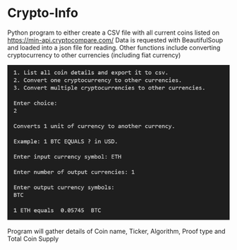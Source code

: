 # Crypto-Info
Python program to either create a CSV file with all current coins listed on https://min-api.cryptocompare.com/
Data is requested with BeautifulSoup and loaded into a json file for reading. 
Other functions include converting cryptocurrency to other currencies (including fiat currency)

![Terminal](./Crypto-Info.PNG)

Program will gather details of Coin name, Ticker, Algorithm, Proof type and Total Coin Supply

